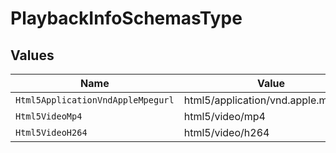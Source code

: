 # PlaybackInfoSchemasType


## Values

| Name                                | Value                               |
| ----------------------------------- | ----------------------------------- |
| `Html5ApplicationVndAppleMpegurl`   | html5/application/vnd.apple.mpegurl |
| `Html5VideoMp4`                     | html5/video/mp4                     |
| `Html5VideoH264`                    | html5/video/h264                    |
